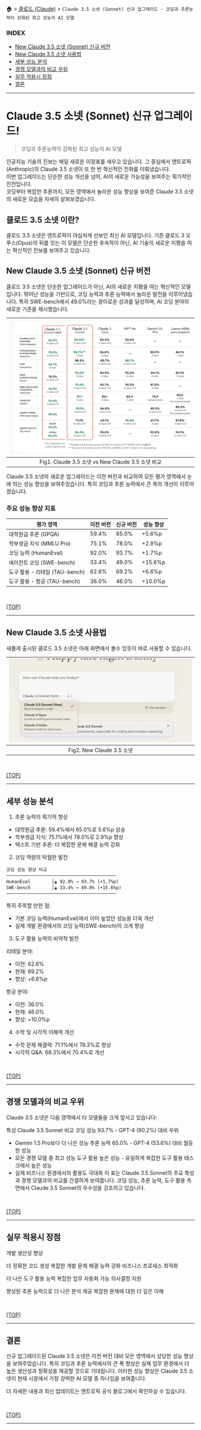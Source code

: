 🏠 > [클로드 (Claude)](../) > `Claude 3.5 소넷 (Sonnet) 신규 업그레이드 - 코딩과 추론능력이 강화된 최고 성능의 AI 모델`

### INDEX
- [New Claude 3.5 소넷 (Sonnet) 신규 버전](#new-claude-35-소넷-sonnet-신규-버전)
- [New Claude 3.5 소넷 사용법](#new-claude-35-소넷-사용법)
- [세부 성능 분석](#세부-성능-분석)
- [경쟁 모델과의 비교 우위](#경쟁-모델과의-비교-우위)
- [실무 적용시 장점](#실무-적용시-장점)
- [결론](#결론)
 
---

# Claude 3.5 소넷 (Sonnet) 신규 업그레이드! 
> 코딩과 추론능력이 강화된 최고 성능의 AI 모델

인공지능 기술의 진보는 매일 새로운 이정표를 세우고 있습니다. 그 중심에서 앤트로픽(Anthropic)의 Claude 3.5 소넷이 또 한 번 혁신적인 진화를 이뤄냈습니다. <br/>
이번 업그레이드는 단순한 성능 개선을 넘어, AI의 새로운 가능성을 보여주는 획기적인 진전입니다. <br/>
코딩부터 복잡한 추론까지, 모든 영역에서 놀라운 성능 향상을 보여준 Claude 3.5 소넷의 새로운 모습을 자세히 살펴보겠습니다.

## 클로드 3.5 소넷 이란?
클로드 3.5 소넷은 앤트로픽이 야심차게 선보인 최신 AI 모델입니다. 기존 클로드 3 오푸스(Opus)의 뒤를 잇는 이 모델은 단순한 후속작이 아닌, AI 기술의 새로운 지평을 여는 혁신적인 진보를 보여주고 있습니다.

## New Claude 3.5 소넷 (Sonnet) 신규 버전
클로드 3.5 소넷은 단순한 업그레이드가 아닌, AI의 새로운 지평을 여는 혁신적인 모델입니다. 뛰어난 성능을 기반으로, 코딩 능력과 추론 능력에서 놀라운 발전을 이루어냈습니다. 특히 SWE-bench에서 49.0%라는 경이로운 성과를 달성하며, AI 코딩 분야의 새로운 기준을 제시했습니다.


| ![그림1](./img/fig01_new-claude3-5-sonnet-comparision.png) |
|:---:|
| Fig1. Claude 3.5 소넷 vs New Claude 3.5 소넷 비교 |

Claude 3.5 소넷의 새로운 업그레이드는 이전 버전과 비교하여 모든 평가 영역에서 눈에 띄는 성능 향상을 보여주었습니다. 특히 코딩과 추론 능력에서 큰 폭의 개선이 이루어졌습니다.

### 주요 성능 향상 지표

| 평가 영역 | 이전 버전 | 신규 버전 | 성능 향상 |
| -------- |-------- | -------- | -------- |
| 대학원급 추론 (GPQA)            | 59.4% |	65.0% |	+5.6%p |
| 학부생급 지식 (MMLU Pro)        | 75.1% |	78.0% |	+2.9%p |
| 코딩 능력 (HumanEval)          | 92.0% |	93.7% |	+1.7%p |
| 에이전트 코딩 (SWE-bench)       | 33.4% |	49.0% |	+15.6%p |
| 도구 활용 - 리테일 (TAU-bench)  | 62.6% |	69.2% |	+6.6%p  |
| 도구 활용 - 항공 (TAU-bench)    | 36.0% |	46.0% |	+10.0%p |

<br/>

[[TOP]](#index)

---
## New Claude 3.5 소넷 사용법
새롭게 출시된 클로드 3.5 소넷은 아래 화면에서 볼수 있듯이 바로 사용할 수 있습니다.

| ![그림2](./img/fig02_new-claude3-5-sonnet.png) |
|:---:|
| Fig2. New Claude 3.5 소넷 |

<br/>

[[TOP]](#index)

---
## 세부 성능 분석

1. 추론 능력의 획기적 향상
  - 대학원급 추론: 59.4%에서 65.0%로 5.6%p 상승
  - 학부생급 지식: 75.1%에서 78.0%로 2.9%p 향상
  - 텍스트 기반 추론: 더 복잡한 문제 해결 능력 강화

2. 코딩 역량의 탁월한 발전
```
코딩 성능 향상 비교
─────────────────────────────────────────
HumanEval        │▲ 92.0% → 93.7% (+1.7%p)
SWE-bench        │▲ 33.4% → 49.0% (+15.6%p)
─────────────────────────────────────────
```

특히 주목할 만한 점:
  - 기본 코딩 능력(HumanEval)에서 이미 높았던 성능을 더욱 개선
  - 실제 개발 환경에서의 코딩 능력(SWE-bench)이 크게 향상

3. 도구 활용 능력의 비약적 발전

리테일 분야:
  - 이전: 62.6%
  - 현재: 69.2%
  - 향상: +6.6%p

항공 분야:
  - 이전: 36.0%
  - 현재: 46.0%
  - 향상: +10.0%p

4. 수학 및 시각적 이해력 개선
  - 수학 문제 해결력: 71.1%에서 78.3%로 향상
  - 시각적 Q&A: 68.3%에서 70.4%로 개선

<br/>

[[TOP]](#index)

---
## 경쟁 모델과의 비교 우위
Claude 3.5 소넷은 다음 영역에서 타 모델들을 크게 앞서고 있습니다:

특성	Claude 3.5 Sonnet	비교
코딩 성능	93.7%	- GPT-4 (90.2%) 대비 우위
- Gemini 1.5 Pro보다 더 나은 성능
추론 능력	65.0%	- GPT-4 (53.6%) 대비 월등한 성능
- 모든 경쟁 모델 중 최고 성능
도구 활용	높은 성능	- 유일하게 복잡한 도구 활용 태스크에서 높은 성능
- 실제 비즈니스 환경에서의 활용도 극대화
이 표는 Claude 3.5 Sonnet의 주요 특성과 경쟁 모델과의 비교를 간결하게 보여줍니다. 코딩 성능, 추론 능력, 도구 활용 측면에서 Claude 3.5 Sonnet의 우수성을 강조하고 있습니다.

<br/>

[[TOP]](#index)

---
## 실무 적용시 장점
개발 생산성 향상

더 정확한 코드 생성
복잡한 개발 문제 해결 능력 강화
비즈니스 프로세스 최적화

더 나은 도구 활용 능력
복잡한 업무 자동화 가능
의사결정 지원

향상된 추론 능력으로 더 나은 분석 제공
복잡한 문제에 대한 더 깊은 이해

<br/>

[[TOP]](#index)

---
## 결론
신규 업그레이드된 Claude 3.5 소넷은 이전 버전 대비 모든 영역에서 상당한 성능 향상을 보여주었습니다. 특히 코딩과 추론 능력에서의 큰 폭 향상은 실제 업무 환경에서 더 높은 생산성과 정확성을 제공할 것으로 기대됩니다. 이러한 성능 향상은 Claude 3.5 소넷이 현재 시장에서 가장 강력한 AI 모델 중 하나임을 보여줍니다.

더 자세한 내용과 최신 업데이트는 앤트로픽 공식 블로그에서 확인하실 수 있습니다.

<br/>

[[TOP]](#index)

---